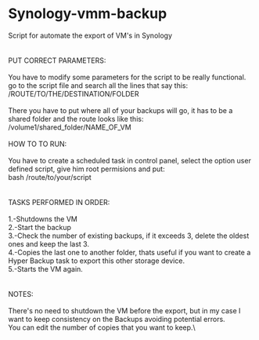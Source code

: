 # Synology-vmm-backup
Script for automate the export of VM's in Synology\
\
\
PUT CORRECT PARAMETERS:\
\
You have to modify some parameters for the script to be really functional.  go to the script file and search all the lines that say this: /ROUTE/TO/THE/DESTINATION/FOLDER\
\
There you have to put where all of your backups will go, it has to be a shared folder and the route looks like this: /volume1/shared_folder/NAME_OF_VM
\
\
HOW TO TO RUN:\
\
You have to create a scheduled task in control panel, select the option user defined script, give him root permisions and put: \
bash /route/to/your/script\
\
\
TASKS PERFORMED IN ORDER:\
\
1.-Shutdowns the VM\
2.-Start the backup\
3.-Check the number of existing backups, if it exceeds 3, delete the oldest ones and keep the last 3.\
4.-Copies the last one to another folder, thats useful if you want to create a Hyper Backup task to export this other storage device.\
5.-Starts the VM again.\
\
\
NOTES:\
\
There's no need to shutdown the VM before the export, but in my case I want to keep consistency on the Backups avoiding potential errors.\
You can edit the number of copies that you want to keep.\

